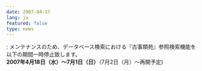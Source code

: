 ```yaml
---
date: 2007-04-17
lang: ja
featured: false
type: news
---
```

: メンテナンスのため、データベース検索における『古事類苑』参照検索機能を以下の期間一時停止致します。<br/><strong>2007年4月18日（水）～7月1日（日）</strong>（7月2日（月）～再開予定)
